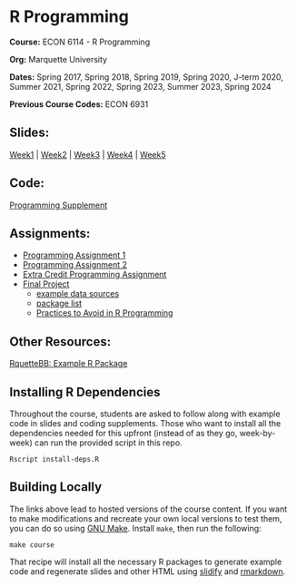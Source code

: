 # R Programming

**Course:** ECON 6114 - R Programming

**Org:** Marquette University

**Dates:** Spring 2017, Spring 2018, Spring 2019, Spring 2020, J-term 2020, Summer 2021, Spring 2022, Spring 2023, Summer 2023, Spring 2024

**Previous Course Codes:** ECON 6931

## Slides:

[Week1](./slides/Week1_Lecture.html#1) | 
[Week2](./slides/Week2_Lecture.html#1) |
[Week3](./slides/Week3_Lecture.html#1) |
[Week4](./slides/Week4_Lecture.html#1) |
[Week5](./slides/Week5_Lecture.html#1)

## Code:

[Programming Supplement](./code/programming-supplement.html)

## Assignments:

* [Programming Assignment 1](./assignments/programming_assignment1.R)
* [Programming Assignment 2](./assignments/programming_assignment2.html)
* [Extra Credit Programming Assignment](./assignments/extra-credit.html)
* [Final Project](./assignments/final_project.html)
    - [example data sources](./assignments/some_data_sources.md)
    - [package list](./assignments/final_project_packages.md)
    - [Practices to Avoid in R Programming](./assignments/bad-practices.html)

## Other Resources:

[RquetteBB: Example R Package](./code/RquetteBB)

## Installing R Dependencies

Throughout the course, students are asked to follow along with example code in slides and coding supplements.
Those who want to install all the dependencies needed for this upfront (instead of as they go, week-by-week) can run the provided script in this repo.

```shell
Rscript install-deps.R
```

## Building Locally

The links above lead to hosted versions of the course content.
If you want to make modifications and recreate your own local versions to test them, you can do so using [GNU Make](https://www.gnu.org/software/make/).
Install `make`, then run the following:

```shell
make course
```

That recipe will install all the necessary R packages to generate example code and regenerate slides and other HTML using [slidify](http://slidify.org/) and [rmarkdown](http://rmarkdown.rstudio.com/).
